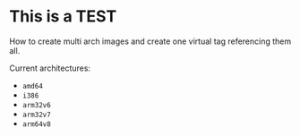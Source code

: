 # This is a TEST #
How to create multi arch images and create one virtual tag referencing them all.

Current architectures:
* `amd64`
* `i386`
* `arm32v6`
* `arm32v7`
* `arm64v8`
